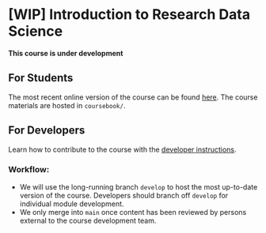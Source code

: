 # [WIP] Introduction to Research Data Science

**This course is under development**


## For Students

The most recent online version of the course can be found [here](https://alan-turing-institute.github.io/rds-course/index.html). The course materials are hosted in `coursebook/`. 


## For Developers

Learn how to contribute to the course with the [developer instructions](coursebook/README.md).

### Workflow:

- We will use the long-running branch `develop` to host the most up-to-date version of the course. Developers should branch off `develop` for individual module development.
- We only merge into `main` once content has been reviewed by persons external to the course development team.

